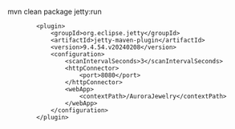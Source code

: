 mvn clean package jetty:run



            <plugin>
                <groupId>org.eclipse.jetty</groupId>
                <artifactId>jetty-maven-plugin</artifactId>
                <version>9.4.54.v20240208</version>
                <configuration>
                    <scanIntervalSeconds>3</scanIntervalSeconds>
                    <httpConnector>
                        <port>8080</port>
                    </httpConnector>
                    <webApp>
                        <contextPath>/AuroraJewelry</contextPath>
                    </webApp>
                </configuration>
            </plugin>